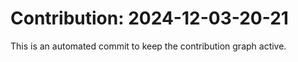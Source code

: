 # Contribution: 2024-12-03-20-21
This is an automated commit to keep the contribution graph active.
